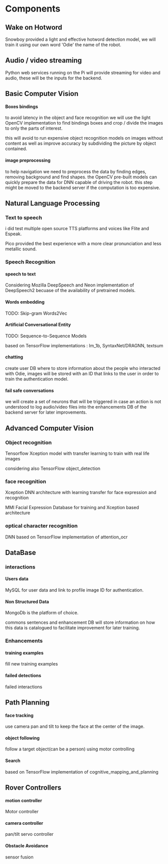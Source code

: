 # Components

## Wake on Hotword

Snowboy provided a light and effective hotword detection model, we will train it using our own word 'Odie' the name of the robot.

## Audio / video streaming

Python web services running on the Pi will provide streaming for video and audio, these will be the inputs for the backend.

## Basic Computer Vision

#### Boxes bindings

to avoid latency in the object and face recognition we will use the light OpenCV implementation to find bindings boxes and crop / divide the images to only the parts of interest.

this will avoid to run expensive object recognition models on images without content as well as improve accuracy by subdividing the picture by object contained.

#### image preprocessing

to help navigation we need to preprocess the data by finding edges, removing background and find shapes. the OpenCV pre-built models can quickly prepare the data for DNN capable of driving the robot. this step might be moved to the backend server if the computation is too expensive. 

## Natural Language Processing

### Text to speech

i did test multiple open source TTS platforms and voices like Flite and Espeak.

Pico provided the best experience with a more clear pronunciation and less metallic sound. 

### Speech Recognition

#### speech to text

Considering Mozilla DeepSpeech and Neon implementation of DeepSpeech2 becuase of the availability of pretrained models.

#### Words embedding

TODO: Skip-gram Words2Vec

#### Artificial Conversational Entity

TODO: Sequence-to-Sequence Models 

based on TensorFlow implementations : lm_1b, SyntaxNet/DRAGNN, textsum

#### chatting

create user DB where to store information about the people who interacted with Odie, images will be stored with an ID that links to the user in order to train the authentication model.

#### fail safe conversations

we will create a set of neurons that will be triggered in case an action is not understood to log audio/video files into the enhancements DB of the backend server for later improvements.

## Advanced Computer Vision

### Object recognition

Tensorflow Xception model with transfer learning to train with real life images

considering also TensorFlow object_detection

### face recognition

Xception DNN architecture with learning transfer for face expression and recognition

MMI Facial Expression Database for training and Xception based architecture

### optical character recognition

DNN based on TensorFlow implementation of attention_ocr

## DataBase

### interactions

#### Users data

MySQL for user data and link to profile image ID for authentication. 

#### Non Structured Data

MongoDb is the platform of choice.

commons sentences and enhancement DB will store information on how this data is catalogued to facilitate improvement for later training.

### Enhancements

#### training examples

fill new training examples

#### failed detections

failed interactions

## Path Planning

#### face tracking

use camera pan and tilt to keep the face at the center of the image.

#### object following

follow a target object(can be a person) using motor controlling

#### Search

based on TensorFlow implementation of cognitive_mapping_and_planning

## Rover Controllers

#### motion controller

Motor controller

#### camera controller

pan/tilt servo controller

#### Obstacle Avoidance

sensor fusion

